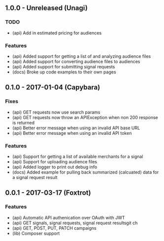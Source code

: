 ## 1.0.0 - Unreleased (Unagi)

### TODO
- (api) Add in estimated pricing for audiences

### Features
- (api) Added support for getting a list of and analyzing audience files
- (api) Added support for converting audience files to audiences
- (api) Added support for submitting signal requests
- (docs) Broke up code examples to their own pages

## 0.1.0 - 2017-01-04 (Capybara)

### Fixes
- (api) GET requests now use search params
- (api) GET requests now throw an APIException when non 200 response is returned
- (api) Better error message when using an invalid API base URL
- (api) Better error message when using an invalid API token

### Features
- (api) Support for getting a list of available merchants for a signal
- (api) Support for uploading audience files
- (api) Added logger to print out debug info
- (docs) Added example for pulling back summarized (calcuated) data for a signal request result

## 0.0.1 - 2017-03-17 (Foxtrot)

### Features
- (api) Automatic API authenication over OAuth with JWT
- (api) GET signals, signal requests, signal request resultsgit ch
- (api) GET, POST, PUT, PATCH campaigns
- (lib) Composer support
